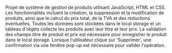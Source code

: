 Projet de système de gestion de produits utilisant JavaScript, HTML et CSS. Les fonctionnalités incluent la création, la suppression et la modification de produits, ainsi que le calcul du prix total, de la TVA et des réductions éventuelles. Toutes les données sont stockées dans le local storage et un tableau d'objets collecte les produits avec leur titre et leur prix. La validation des champs titre de produit et prix est nécessaire pour enregistrer le produit dans le local storage. Lorsque l'utilisateur clique sur 'Supprimer', une confirmation via une fenêtre pop-up est nécessaire pour valider l'opération.
